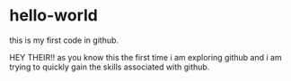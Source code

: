# hello-world
this is my first code in github.

HEY THEIR!!
as you know this the first time i am exploring github and i am trying to quickly gain the skills associated with github.
